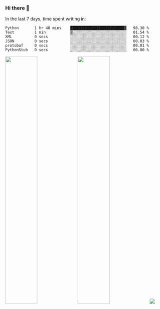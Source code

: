 ### Hi there 👋

In the last 7 days, time spent writing in:

<!--START_SECTION:waka-->

```text
Python       1 hr 48 mins    ████████████████████████▓   98.30 %
Text         1 min           ▒░░░░░░░░░░░░░░░░░░░░░░░░   01.54 %
XML          0 secs          ░░░░░░░░░░░░░░░░░░░░░░░░░   00.12 %
JSON         0 secs          ░░░░░░░░░░░░░░░░░░░░░░░░░   00.03 %
protobuf     0 secs          ░░░░░░░░░░░░░░░░░░░░░░░░░   00.01 %
PythonStub   0 secs          ░░░░░░░░░░░░░░░░░░░░░░░░░   00.00 %
```

<!--END_SECTION:waka-->

<img src="https://wakatime.com/share/@jimtje/5d0c92de-08f8-4a72-8f2f-6a9693d1e318.svg" width=45% height=45%> <img src="https://wakatime.com/share/@jimtje/501498ae-bda5-4da7-a89d-b40bcdd5556d.svg" width=45% height=45%>
![](https://hit.yhype.me/github/profile?user_id=43537315)
